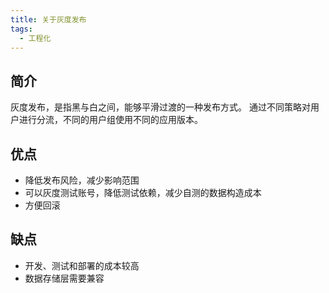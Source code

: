 ```yaml
---
title: 关于灰度发布
tags:
  - 工程化
---
```

## 简介

灰度发布，是指黑与白之间，能够平滑过渡的一种发布方式。 通过不同策略对用户进行分流，不同的用户组使用不同的应用版本。

## 优点

- 降低发布风险，减少影响范围
- 可以灰度测试账号，降低测试依赖，减少自测的数据构造成本
- 方便回滚

## 缺点

- 开发、测试和部署的成本较高
- 数据存储层需要兼容
